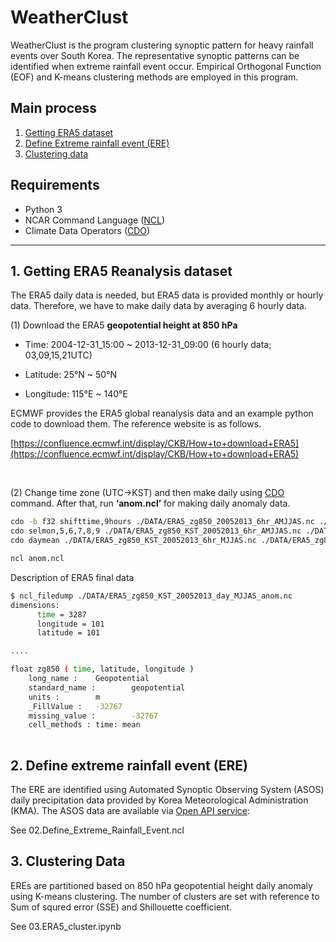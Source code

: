 # WeatherClust

WeatherClust is the program clustering synoptic pattern for heavy rainfall events over South Korea. The representative synoptic patterns can be identified when extreme rainfall event occur. Empirical Orthogonal Function (EOF) and K-means clustering methods are employed in this program.

## Main process

1. [Getting ERA5 dataset](#1-getting-era5-reanalysis-dataset) 
2. [Define Extreme rainfall event (ERE)](#2-define-extreme-rainfall-event-ere)
3. [Clustering data](#3-clustering-data)

## Requirements

- Python 3
- NCAR Command Language ([NCL](https://www.ncl.ucar.edu/ "www.ncl.ucar.edu" ))
- Climate Data Operators ([CDO](https://code.mpimet.mpg.de/projects/cdo/ "code.mpimet.mpg.de/projects/cdo"))

---

## 1. Getting ERA5 Reanalysis dataset

The ERA5 daily data is needed, but ERA5 data is provided monthly or hourly data. Therefore, we have to make daily data by averaging 6 hourly data. 

(1) Download the ERA5 **geopotential height at 850 hPa**

- Time: 2004-12-31_15:00 ~ 2013-12-31_09:00 (6 hourly data; 03,09,15,21UTC)

- Latitude: 25°N ~ 50°N 

- Longitude: 115°E ~ 140°E

ECMWF provides the ERA5 global reanalysis data and an example python code to download them. The reference website is as follows.

[https://confluence.ecmwf.int/display/CKB/How+to+download+ERA5](https://confluence.ecmwf.int/display/CKB/How+to+download+ERA5)

&nbsp;

(2) Change time zone (UTC→KST) and then make daily using [CDO](#requirements) command. After that, run **‘anom.ncl’** for making daily anomaly data.

```bash
cdo -b f32 shifttime,9hours ./DATA/ERA5_zg850_20052013_6hr_AMJJAS.nc ./DATA/ERA5_zg850_KST_20052013_6hr_AMJJAS.nc
cdo selmon,5,6,7,8,9 ./DATA/ERA5_zg850_KST_20052013_6hr_AMJJAS.nc ./DATA/ERA5_zg850_KST_20052013_6hr_MJJAS.nc
cdo daymean ./DATA/ERA5_zg850_KST_20052013_6hr_MJJAS.nc ./DATA/ERA5_zg850_KST_20052013_day_MJJAS.nc

ncl anom.ncl
```

Description of ERA5 final data

```bash
$ ncl_filedump ./DATA/ERA5_zg850_KST_20052013_day_MJJAS_anom.nc
dimensions:
      time = 3287
      longitude = 101
      latitude = 101

....

float zg850 ( time, latitude, longitude )
    long_name :    Geopotential
    standard_name :        geopotential
    units :        m
    _FillValue :   -32767
    missing_value :        -32767
    cell_methods : time: mean
         
```

## 2. Define extreme rainfall event (ERE)

The ERE are identified using Automated Synoptic Observing System (ASOS) daily precipitation data provided by Korea Meteorological Administration (KMA). The ASOS data are available via [Open API service](https://www.data.go.kr/data/15059093/openapi.do "www.data.go.kr/data/15059093/openapi.do"):

See 02.Define_Extreme_Rainfall_Event.ncl

## 3. Clustering Data

EREs are partitioned based on 850 hPa geopotential height daily anomaly using K-means clustering. The number of clusters are set with reference to Sum of squred error (SSE) and  Shillouette coefficient. 

See 03.ERA5_cluster.ipynb
